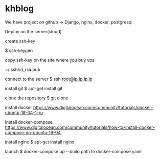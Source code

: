 # khblog

We have project on github -> Django, nginx, docker, postgresql.

Deploy on the server(cloud)

create ssh-key

$ ssh-keygen

copy ssh-key on the site where you buy vps

~/.ssh/id_rsa.pub

connect to the server $ ssh root@ip.ip.ip.ip

install git
$ apt-get install git

clone the repository
$ git clone

install docker https://www.digitalocean.com/community/tutorials/docker-ubuntu-18-04-1-ru

install docker-compose https://www.digitalocean.com/community/tutorials/how-to-install-docker-compose-on-ubuntu-16-04

install nginx
$ apt-get install nginx

launch
$ docker-compose up --build path to docker-compose.yaml


